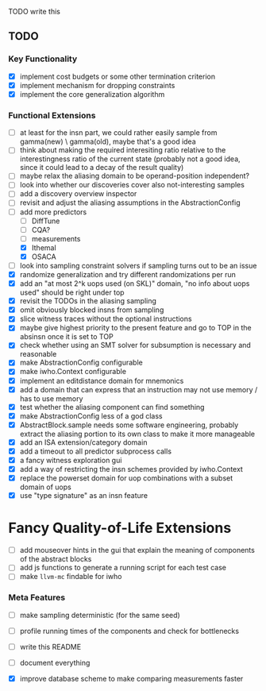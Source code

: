 TODO write this

## TODO

### Key Functionality
  - [X] implement cost budgets or some other termination criterion
  - [X] implement mechanism for dropping constraints
  - [X] implement the core generalization algorithm

### Functional Extensions
  - [ ] at least for the insn part, we could rather easily sample from  gamma(new) \ gamma(old), maybe that's a good idea
  - [ ] think about making the required interesiting ratio relative to the interestingness ratio of the current state (probably not a good idea, since it could lead to a decay of the result quality)
  - [ ] maybe relax the aliasing domain to be operand-position independent?
  - [ ] look into whether our discoveries cover also not-interesting samples
  - [ ] add a discovery overview inspector
  - [ ] revisit and adjust the aliasing assumptions in the AbstractionConfig
  - [ ] add more predictors
    - [ ] DiffTune
    - [ ] CQA?
    - [ ] measurements
    - [X] Ithemal
    - [X] OSACA
  - [ ] look into sampling constraint solvers if sampling turns out to be an issue
  - [X] randomize generalization and try different randomizations per run
  - [X] add an "at most 2^k uops used (on SKL)" domain, "no info about uops used" should be right under top
  - [X] revisit the TODOs in the aliasing sampling
  - [X] omit obviously blocked insns from sampling
  - [X] slice witness traces without the optional instructions
  - [X] maybe give highest priority to the present feature and go to TOP in the absinsn once it is set to TOP
  - [X] check whether using an SMT solver for subsumption is necessary and reasonable
  - [X] make AbstractionConfig configurable
  - [X] make iwho.Context configurable
  - [X] implement an editdistance domain for mnemonics
  - [X] add a domain that can express that an instruction may not use memory / has to use memory
  - [X] test whether the aliasing component can find something
  - [X] make AbstractionConfig less of a god class
  - [X] AbstractBlock.sample needs some software engineering, probably extract the aliasing portion to its own class to make it more manageable
  - [X] add an ISA extension/category domain
  - [X] add a timeout to all predictor subprocess calls
  - [X] a fancy witness exploration gui
  - [X] add a way of restricting the insn schemes provided by iwho.Context
  - [X] replace the powerset domain for uop combinations with a subset domain of uops
  - [X] use "type signature" as an insn feature

# Fancy Quality-of-Life Extensions
  - [ ] add mouseover hints in the gui that explain the meaning of components of the abstract blocks
  - [ ] add js functions to generate a running script for each test case
  - [ ] make `llvm-mc` findable for iwho

### Meta Features
  - [ ] make sampling deterministic (for the same seed)
  - [ ] profile running times of the components and check for bottlenecks
  - [ ] write this README
  - [ ] document everything
  - [X] improve database scheme to make comparing measurements faster


